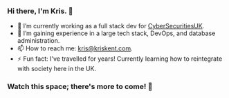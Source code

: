 ### Hi there, I'm Kris. 👋

- 🔭 I’m currently working as a full stack dev for [CyberSecuritiesUK](https://cybersecurities.uk).
- 🌱 I’m gaining experience in a large tech stack, DevOps, and database administration.
- 📫 How to reach me: [kris@kriskent.com](mailto:kris@kriskent.com).
- ⚡ Fun fact: I've travelled for years! Currently learning how to reintegrate with society here in the UK.

### Watch this space; there's more to come! 👀
